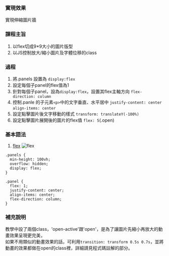 ### 實現效果
實現伸縮圖片牆
### 課程主旨
1.  以flex切成9*9大小的圖片版型
2.  以JS控制放大/縮小圖片及字體位移的class
### 過程
1.  將.panels 設置為 `display:flex`
2.  設定每個子panel的flex值為1
3.  針對每個子panel，設為`display:flex`，設置其flex主軸方向 `flex-direction: column`
4.  控制.panle 的子元素`<p>`中的文字垂直、水平居中 `justify-content: center` `align-items: center`
5.  設定點擊圖片後文字移動的樣式 `transform: translateY(-100%)`
6.  設定點擊圖片展開後的圖片的flex值 `flex: 5`(.open)
### 基本語法
1.  [flex](http://www.oxxostudio.tw/articles/201501/css-flexbox.html) ![flex](https://mdn.mozillademos.org/files/12998/flexbox.png)
```
.panels {
  min-height: 100vh;
  overflow: hidden;
  display: flex;
}

.panel {
  flex: 1;
  justify-content: center;
  align-items: center;
  flex-direction: column;
}
```
### 補充說明
教學中設了兩個class，'open-active'跟'open'，是為了讓圖片先縮小再放大的動畫效果呈現更完美，  
如果不用類似的動畫效果的話，可利用`transition: transform 0.5s 0.7s`，並將動畫的效果都做在open的class裡，詳細請見程式碼註解的部分。